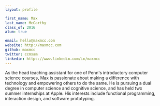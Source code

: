 ```yaml
---
layout: profile

first_name: Max
last_name: McCarthy
class_of: 2016
alum: true

email: hello@maxmcc.com
website: http://maxmcc.com
github: maxmcc
twitter: ccmxam
linkedin: https://www.linkedin.com/in/maxmcc
---
```


As the head teaching assistant for one of Penn's introductory computer science
courses, Max is passionate about making a difference with technology and
empowering others to do the same. He is pursuing a dual degree in computer
science and cognitive science, and has held two summer internships at Apple. His
interests include functional programming, interaction design, and software
prototyping.

